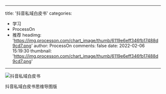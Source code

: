 
---
title: '抖音私域白皮书'
categories: 
 - 学习
 - ProcessOn
 - 推荐
headimg: 'https://img.processon.com/chart_image/thumb/6119e6eff346fb17488d9cd7.png'
author: ProcessOn
comments: false
date: 2022-02-06 15:19:30
thumbnail: 'https://img.processon.com/chart_image/thumb/6119e6eff346fb17488d9cd7.png'
---

<div>   
<img class="thumb" alt="抖音私域白皮书" src="https://img.processon.com/chart_image/thumb/6119e6eff346fb17488d9cd7.png" referrerpolicy="no-referrer">
<p>抖音私域白皮书思维导图版</p>  
</div>
            